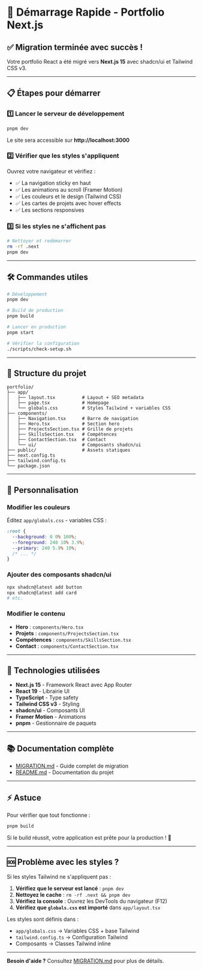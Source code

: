 # 🚀 Démarrage Rapide - Portfolio Next.js

## ✅ Migration terminée avec succès !

Votre portfolio React a été migré vers **Next.js 15** avec shadcn/ui et Tailwind CSS v3.

---

## 📋 Étapes pour démarrer

### 1️⃣ Lancer le serveur de développement

```bash
pnpm dev
```

Le site sera accessible sur **http://localhost:3000**

### 2️⃣ Vérifier que les styles s'appliquent

Ouvrez votre navigateur et vérifiez :

- ✅ La navigation sticky en haut
- ✅ Les animations au scroll (Framer Motion)
- ✅ Les couleurs et le design (Tailwind CSS)
- ✅ Les cartes de projets avec hover effects
- ✅ Les sections responsives

### 3️⃣ Si les styles ne s'affichent pas

```bash
# Nettoyer et redémarrer
rm -rf .next
pnpm dev
```

---

## 🛠️ Commandes utiles

```bash
# Développement
pnpm dev

# Build de production
pnpm build

# Lancer en production
pnpm start

# Vérifier la configuration
./scripts/check-setup.sh
```

---

## 📁 Structure du projet

```
portfolio/
├── app/
│   ├── layout.tsx          # Layout + SEO metadata
│   ├── page.tsx            # Homepage
│   └── globals.css         # Styles Tailwind + variables CSS
├── components/
│   ├── Navigation.tsx      # Barre de navigation
│   ├── Hero.tsx            # Section hero
│   ├── ProjectsSection.tsx # Grille de projets
│   ├── SkillsSection.tsx   # Compétences
│   ├── ContactSection.tsx  # Contact
│   └── ui/                 # Composants shadcn/ui
├── public/                 # Assets statiques
├── next.config.ts
├── tailwind.config.ts
└── package.json
```

---

## 🎨 Personnalisation

### Modifier les couleurs

Éditez `app/globals.css` - variables CSS :

```css
:root {
  --background: 0 0% 100%;
  --foreground: 240 10% 3.9%;
  --primary: 240 5.9% 10%;
  /* ... */
}
```

### Ajouter des composants shadcn/ui

```bash
npx shadcn@latest add button
npx shadcn@latest add card
# etc.
```

### Modifier le contenu

- **Hero** : `components/Hero.tsx`
- **Projets** : `components/ProjectsSection.tsx`
- **Compétences** : `components/SkillsSection.tsx`
- **Contact** : `components/ContactSection.tsx`

---

## 🔧 Technologies utilisées

- **Next.js 15** - Framework React avec App Router
- **React 19** - Librairie UI
- **TypeScript** - Type safety
- **Tailwind CSS v3** - Styling
- **shadcn/ui** - Composants UI
- **Framer Motion** - Animations
- **pnpm** - Gestionnaire de paquets

---

## 📚 Documentation complète

- [MIGRATION.md](./MIGRATION.md) - Guide complet de migration
- [README.md](./README.md) - Documentation du projet

---

## ⚡ Astuce

Pour vérifier que tout fonctionne :

```bash
pnpm build
```

Si le build réussit, votre application est prête pour la production ! 🎉

---

## 🆘 Problème avec les styles ?

Si les styles Tailwind ne s'appliquent pas :

1. **Vérifiez que le serveur est lancé** : `pnpm dev`
2. **Nettoyez le cache** : `rm -rf .next && pnpm dev`
3. **Vérifiez la console** : Ouvrez les DevTools du navigateur (F12)
4. **Vérifiez que `globals.css` est importé** dans `app/layout.tsx`

Les styles sont définis dans :

- `app/globals.css` → Variables CSS + base Tailwind
- `tailwind.config.ts` → Configuration Tailwind
- Composants → Classes Tailwind inline

---

**Besoin d'aide ?** Consultez [MIGRATION.md](./MIGRATION.md) pour plus de détails.
